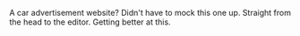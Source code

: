 A car advertisement website? Didn't have to mock this one up. Straight from the head to the editor. Getting better at this.